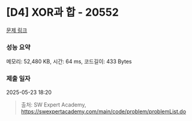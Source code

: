 # [D4] XOR과 합 - 20552 

[문제 링크](https://swexpertacademy.com/main/code/problem/problemDetail.do?contestProbId=AY4XixFKU7IDFARM) 

### 성능 요약

메모리: 52,480 KB, 시간: 64 ms, 코드길이: 433 Bytes

### 제출 일자

2025-05-23 18:20



> 출처: SW Expert Academy, https://swexpertacademy.com/main/code/problem/problemList.do